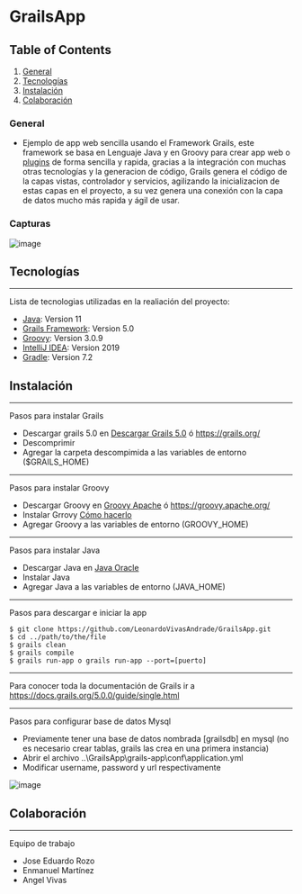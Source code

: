 # GrailsApp


## Table of Contents
1. [General](#general)
2. [Tecnologías](#tecnologías)
3. [Instalación](#instalación)
4. [Colaboración](#colaboración)

### General
* Ejemplo de app web sencilla usando el Framework Grails, este framework se basa en Lenguaje Java y en Groovy para crear app web o [plugins](https://plugins.grails.org/) de forma sencilla y rapida, gracias a la integración con muchas otras tecnologías y la generacion de código, Grails genera el código de la capas vistas, controlador y servicios, agilizando la inicializacion de estas capas en el proyecto, a su vez genera una conexión con la capa de datos mucho más rapida y ágil de usar.

### Capturas

![image](https://user-images.githubusercontent.com/46111379/139271020-d6e9f2d4-6da1-4a44-933b-98853dd28401.png)

## Tecnologías
***
Lista de tecnologias utilizadas en la realiación del proyecto:
* [Java](https://www.oracle.com/java/technologies/downloads/): Version 11
* [Grails Framework](https://grails.org/): Version 5.0
* [Groovy](https://groovy.apache.org/): Version 3.0.9
* [IntelliJ IDEA](https://www.jetbrains.com/es-es/idea/): Version 2019
* [Gradle](https://gradle.org/): Version 7.2

## Instalación

*** 
Pasos para instalar Grails
* Descargar grails 5.0 en [Descargar Grails 5.0](https://github.com/grails/grails-core/releases/download/v5.0.0/grails-5.0.0.zip)  ó https://grails.org/
* Descomprimir
* Agregar la carpeta descompimida a las variables de entorno ($GRAILS_HOME)

*** 
Pasos para instalar Groovy
* Descargar Groovy en [Groovy Apache](https://groovy.apache.org/download.html) ó https://groovy.apache.org/
* Instalar Grrovy [Cómo hacerlo](https://groovy-lang.org/install.html)
* Agregar Groovy a las variables de entorno (GROOVY_HOME)

*** 
Pasos para instalar Java
* Descargar Java en [Java Oracle](https://www.oracle.com/java/technologies/downloads/)
* Instalar Java 
* Agregar Java a las variables de entorno (JAVA_HOME)

***
Pasos para descargar e iniciar la app
```
$ git clone https://github.com/LeonardoVivasAndrade/GrailsApp.git
$ cd ../path/to/the/file
$ grails clean
$ grails compile
$ grails run-app o grails run-app --port=[puerto]
```

***
Para conocer toda la documentación de Grails ir a https://docs.grails.org/5.0.0/guide/single.html

***
Pasos para configurar base de datos Mysql
* Previamente tener una base de datos nombrada [grailsdb] en mysql (no es necesario crear tablas, grails las crea en una primera instancia)
* Abrir el archivo ..\GrailsApp\grails-app\conf\application.yml
* Modificar username, password y url respectivamente

![image](https://user-images.githubusercontent.com/46111379/139277700-333fb1ba-8df6-4f46-9286-9e29c2ed65d5.png)

## Colaboración
***
Equipo de trabajo
* Jose Eduardo Rozo
* Enmanuel Martínez
* Angel Vivas 
